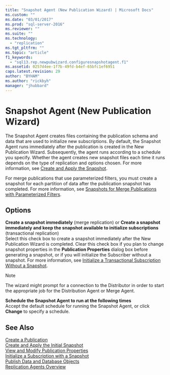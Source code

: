 ```yaml
---
title: "Snapshot Agent (New Publication Wizard) | Microsoft Docs"
ms.custom: ""
ms.date: "03/01/2017"
ms.prod: "sql-server-2016"
ms.reviewer: ""
ms.suite: ""
ms.technology: 
  - "replication"
ms.tgt_pltfrm: ""
ms.topic: "article"
f1_keywords: 
  - "sql13.rep.newpubwizard.configuresnapshotagent.f1"
ms.assetid: 0257d4ee-1f7b-49fd-b4ef-65bfc1ef6951
caps.latest.revision: 29
author: "BYHAM"
ms.author: "rickbyh"
manager: "jhubbard"
---
```

# Snapshot Agent (New Publication Wizard)
  The Snapshot Agent creates files containing the publication schema and data that are used to initialize new subscriptions. By default, the Snapshot Agent runs immediately after the publication is created in the New Publication Wizard. Subsequently, the agent runs according to a schedule you specify. Whether the agent creates new snapshot files each time it runs depends on the type of replication and options chosen. For more information, see [Create and Apply the Snapshot](../../relational-databases/replication/create-and-apply-the-snapshot.md).  
  
 For merge publications that use parameterized filters, you must create a snapshot for each partition of data after the publication snapshot has completed. For more information, see [Snapshots for Merge Publications with Parameterized Filters](../../relational-databases/replication/snapshots-for-merge-publications-with-parameterized-filters.md).  
  
## Options  
 **Create a snapshot immediately** (merge replication) or **Create a snapshot immediately and keep the snapshot available to initialize subscriptions** (transactional replication)  
 Select this check box to create a snapshot immediately after the New Publication Wizard is completed. Clear this check box if you plan to change snapshot properties in the **Publication Properties** dialog box before generating a snapshot, or if you will initialize the Subscriber without a snapshot. For more information, see [Initialize a Transactional Subscription Without a Snapshot](../../relational-databases/replication/initialize-a-transactional-subscription-without-a-snapshot.md).  
  
> [!NOTE]  
>  The wizard might prompt for a connection to the Distributor in order to start the appropriate job for the Distribution Agent or Merge Agent.  
  
 **Schedule the Snapshot Agent to run at the following times**  
 Accept the default schedule for running the Snapshot Agent, or click **Change** to specify a schedule.  
  
## See Also  
 [Create a Publication](../../relational-databases/replication/publish/create-a-publication.md)   
 [Create and Apply the Initial Snapshot](../../relational-databases/replication/create-and-apply-the-initial-snapshot.md)   
 [View and Modify Publication Properties](../../relational-databases/replication/publish/view-and-modify-publication-properties.md)   
 [Initialize a Subscription with a Snapshot](../../relational-databases/replication/initialize-a-subscription-with-a-snapshot.md)   
 [Publish Data and Database Objects](../../relational-databases/replication/publish/publish-data-and-database-objects.md)   
 [Replication Agents Overview](../../relational-databases/replication/agents/replication-agents-overview.md)  
  
  